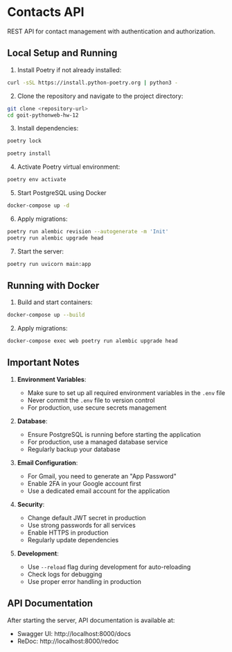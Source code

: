 # Contacts API

REST API for contact management with authentication and authorization.

## Local Setup and Running

1. Install Poetry if not already installed:
```bash
curl -sSL https://install.python-poetry.org | python3 -
```

2. Clone the repository and navigate to the project directory:
```bash
git clone <repository-url>
cd goit-pythonweb-hw-12
```

3. Install dependencies:

```bash
poetry lock
```

```bash
poetry install
```

4. Activate Poetry virtual environment:
```bash
poetry env activate
```

5. Start PostgreSQL using Docker
```bash
docker-compose up -d
```

6. Apply migrations:
```bash
poetry run alembic revision --autogenerate -m 'Init'
poetry run alembic upgrade head
```

7. Start the server:
```bash
poetry run uvicorn main:app
```

## Running with Docker

1. Build and start containers:
```bash
docker-compose up --build
```

2. Apply migrations:
```bash
docker-compose exec web poetry run alembic upgrade head
```

## Important Notes

1. **Environment Variables**:
   - Make sure to set up all required environment variables in the `.env` file
   - Never commit the `.env` file to version control
   - For production, use secure secrets management

2. **Database**:
   - Ensure PostgreSQL is running before starting the application
   - For production, use a managed database service
   - Regularly backup your database

3. **Email Configuration**:
   - For Gmail, you need to generate an "App Password"
   - Enable 2FA in your Google account first
   - Use a dedicated email account for the application

4. **Security**:
   - Change default JWT secret in production
   - Use strong passwords for all services
   - Enable HTTPS in production
   - Regularly update dependencies

5. **Development**:
   - Use `--reload` flag during development for auto-reloading
   - Check logs for debugging
   - Use proper error handling in production

## API Documentation

After starting the server, API documentation is available at:
- Swagger UI: http://localhost:8000/docs
- ReDoc: http://localhost:8000/redoc


